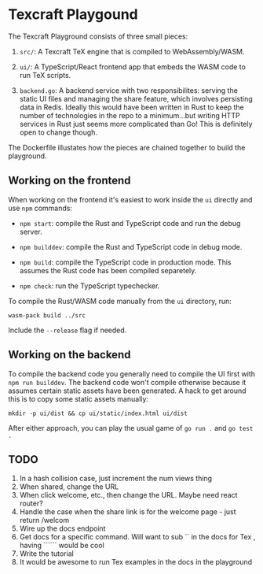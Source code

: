 # Texcraft Playgound

The Texcraft Playground consists of three small pieces:

1. `src/`: A Texcraft TeX engine that is compiled to WebAssembly/WASM.

1. `ui/`: A TypeScript/React frontend app that embeds the WASM code to run TeX scripts.

1. `backend.go`: A backend service with two responsibilites: serving the static UI files
    and managing the share feature, which involves persisting data in Redis.
    Ideally this would have been written in Rust to keep the number of technologies in
    the repo to a minimum...but writing HTTP services in Rust just seems more complicated than Go!
    This is definitely open to change though.

The Dockerfile illustates how the pieces are chained together to build the playground.

## Working on the frontend

When working on the frontend it's easiest to work inside the `ui` directly and use `npm` commands:

- `npm start`: compile the Rust and TypeScript code and run the debug server.

- `npm builddev`: compile the Rust and TypeScript code in debug mode.

- `npm build`: compile the TypeScript code in production mode. This assumes the Rust code has been compiled separetely. 

- `npm check`: run the TypeScript typechecker.

To compile the Rust/WASM code manually from the `ui` directory, run:
```
wasm-pack build ../src
```
Include the `--release` flag if needed.

## Working on the backend

To compile the backend code you generally need to compile the UI first with `npm run builddev`.
The backend code won't compile otherwise because it assumes certain static assets have been generated.
A hack to get around this is to copy some static assets manually:

```
mkdir -p ui/dist && cp ui/static/index.html ui/dist
```

After either approach, you can play the usual game of `go run .` and `go test .`

## TODO

1. In a hash collision case, just increment the num views thing
1. When shared, change the URL
1. When click welcome, etc., then change the URL. Maybe need react router? 
1. Handle the case when the share link is for the welcome page - just return /welcom
1. Wire up the docs endpoint
1. Get docs for a specific command. Will want to sub `` in the docs for Tex , having `````` would be cool
1. Write the tutorial
1. It would be awesome to run Tex examples in the docs in the playground

